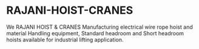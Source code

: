 # RAJANI-HOIST-CRANES
We RAJANI HOIST &amp; CRANES Manufacturing electrical wire rope hoist and material Handling equipment, Standard headroom and Short headroom hoists available for industrial lifting application.
